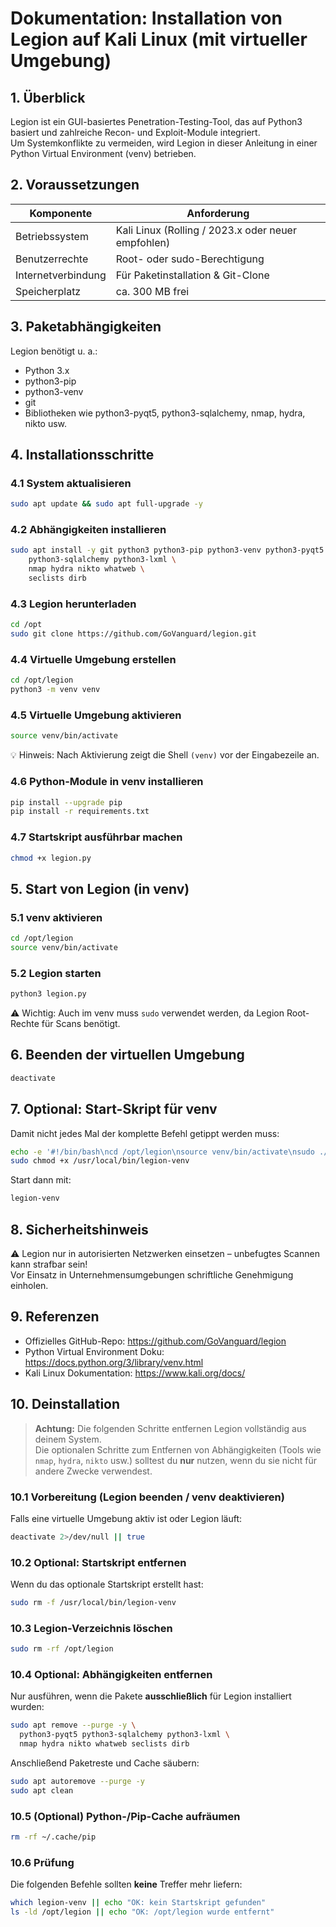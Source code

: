 # Dokumentation: Installation von Legion auf Kali Linux (mit virtueller Umgebung)

## 1. Überblick

Legion ist ein GUI-basiertes Penetration-Testing-Tool, das auf Python3 basiert und zahlreiche Recon- und Exploit-Module integriert.  
Um Systemkonflikte zu vermeiden, wird Legion in dieser Anleitung in einer Python Virtual Environment (venv) betrieben.

## 2. Voraussetzungen

| Komponente         | Anforderung                        |
|--------------------|------------------------------------|
| Betriebssystem     | Kali Linux (Rolling / 2023.x oder neuer empfohlen) |
| Benutzerrechte     | Root- oder sudo-Berechtigung        |
| Internetverbindung | Für Paketinstallation & Git-Clone   |
| Speicherplatz      | ca. 300 MB frei                     |

## 3. Paketabhängigkeiten

Legion benötigt u. a.:

- Python 3.x
- python3-pip
- python3-venv
- git
- Bibliotheken wie python3-pyqt5, python3-sqlalchemy, nmap, hydra, nikto usw.

## 4. Installationsschritte

### 4.1 System aktualisieren

```bash
sudo apt update && sudo apt full-upgrade -y
```

### 4.2 Abhängigkeiten installieren

```bash
sudo apt install -y git python3 python3-pip python3-venv python3-pyqt5 \
    python3-sqlalchemy python3-lxml \
    nmap hydra nikto whatweb \
    seclists dirb
```

### 4.3 Legion herunterladen

```bash
cd /opt
sudo git clone https://github.com/GoVanguard/legion.git
```

### 4.4 Virtuelle Umgebung erstellen

```bash
cd /opt/legion
python3 -m venv venv
```

### 4.5 Virtuelle Umgebung aktivieren

```bash
source venv/bin/activate
```

💡 Hinweis: Nach Aktivierung zeigt die Shell `(venv)` vor der Eingabezeile an.

### 4.6 Python-Module in venv installieren

```bash
pip install --upgrade pip
pip install -r requirements.txt
```

### 4.7 Startskript ausführbar machen

```bash
chmod +x legion.py
```

## 5. Start von Legion (in venv)

### 5.1 venv aktivieren

```bash
cd /opt/legion
source venv/bin/activate
```

### 5.2 Legion starten

```bash
python3 legion.py
```

⚠ Wichtig: Auch im venv muss `sudo` verwendet werden, da Legion Root-Rechte für Scans benötigt.

## 6. Beenden der virtuellen Umgebung

```bash
deactivate
```

## 7. Optional: Start-Skript für venv

Damit nicht jedes Mal der komplette Befehl getippt werden muss:

```bash
echo -e '#!/bin/bash\ncd /opt/legion\nsource venv/bin/activate\nsudo ./legion.py' | sudo tee /usr/local/bin/legion-venv
sudo chmod +x /usr/local/bin/legion-venv
```

Start dann mit:

```bash
legion-venv
```

## 8. Sicherheitshinweis

⚠ Legion nur in autorisierten Netzwerken einsetzen – unbefugtes Scannen kann strafbar sein!  
Vor Einsatz in Unternehmensumgebungen schriftliche Genehmigung einholen.

## 9. Referenzen

- Offizielles GitHub-Repo: https://github.com/GoVanguard/legion
- Python Virtual Environment Doku: https://docs.python.org/3/library/venv.html
- Kali Linux Dokumentation: https://www.kali.org/docs/

## 10. Deinstallation

> **Achtung:** Die folgenden Schritte entfernen Legion vollständig aus deinem System.  
> Die optionalen Schritte zum Entfernen von Abhängigkeiten (Tools wie `nmap`, `hydra`, `nikto` usw.) solltest du **nur** nutzen, wenn du sie nicht für andere Zwecke verwendest.

### 10.1 Vorbereitung (Legion beenden / venv deaktivieren)
Falls eine virtuelle Umgebung aktiv ist oder Legion läuft:
```bash
deactivate 2>/dev/null || true
```

### 10.2 Optional: Startskript entfernen
Wenn du das optionale Startskript erstellt hast:
```bash
sudo rm -f /usr/local/bin/legion-venv
```

### 10.3 Legion-Verzeichnis löschen
```bash
sudo rm -rf /opt/legion
```

### 10.4 Optional: Abhängigkeiten entfernen
Nur ausführen, wenn die Pakete **ausschließlich** für Legion installiert wurden:
```bash
sudo apt remove --purge -y \
  python3-pyqt5 python3-sqlalchemy python3-lxml \
  nmap hydra nikto whatweb seclists dirb
```

Anschließend Paketreste und Cache säubern:
```bash
sudo apt autoremove --purge -y
sudo apt clean
```

### 10.5 (Optional) Python-/Pip-Cache aufräumen
```bash
rm -rf ~/.cache/pip
```

### 10.6 Prüfung
Die folgenden Befehle sollten **keine** Treffer mehr liefern:
```bash
which legion-venv || echo "OK: kein Startskript gefunden"
ls -ld /opt/legion || echo "OK: /opt/legion wurde entfernt"
```
